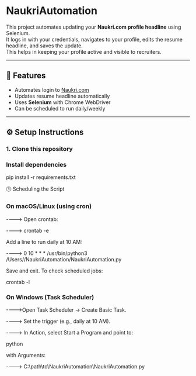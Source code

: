# NaukriAutomation

This project automates updating your **Naukri.com profile headline** using Selenium.  
It logs in with your credentials, navigates to your profile, edits the resume headline, and saves the update.  
This helps in keeping your profile active and visible to recruiters.

---

## 🚀 Features
- Automates login to [Naukri.com](https://www.naukri.com/)
- Updates resume headline automatically
- Uses **Selenium** with Chrome WebDriver
- Can be scheduled to run daily/weekly

---

## ⚙️ Setup Instructions

### 1. Clone this repository


### Install dependencies
pip install -r requirements.txt



🕒 Scheduling the Script
### On macOS/Linux (using cron)

----> Open crontab:

----> crontab -e


Add a line to run daily at 10 AM:

----> 0 10 * * * /usr/bin/python3 /Users/<your-username>/NaukriAutomation/NaukriAutomation.py


Save and exit.
To check scheduled jobs:

crontab -l


### On Windows (Task Scheduler)

 ---->Open Task Scheduler → Create Basic Task.

----> Set the trigger (e.g., daily at 10 AM).

----> In Action, select Start a Program and point to:

python

with Arguments:

----> C:\path\to\NaukriAutomation\NaukriAutomation.py









